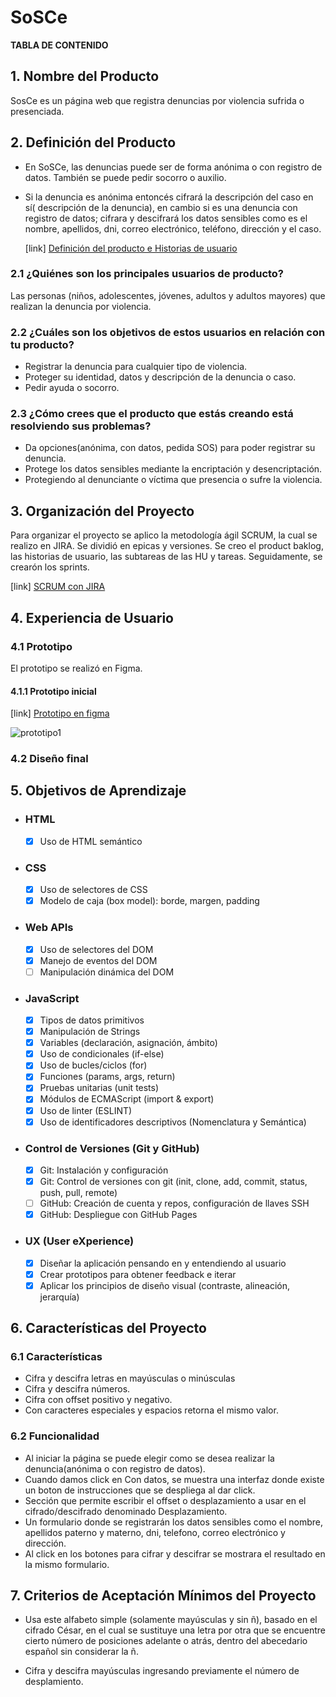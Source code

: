 # SoSCe

**TABLA DE CONTENIDO**

## 1. Nombre del Producto

SosCe es un página web que registra denuncias por violencia sufrida o presenciada.

## 2. Definición del Producto 
- En SoSCe, las denuncias puede ser de forma anónima o con registro de datos. También se puede pedir socorro o auxilio.
- Si la denuncia es anónima entoncés cifrará la descripción del caso en sí( descripción de la denuncia), en cambio si es una denuncia con registro de datos; cifrara y descifrará los datos sensibles como es el nombre, apellidos, dni, correo electrónico, teléfono, dirección y el caso.

	[link] [Definición del producto e Historias de usuario](http://devsoftwaresys.atlassian.net/wiki/spaces/D/pages/5963801/DOCUMENTACI+N+DEL+PROYECTO "Definición del producto e Historias de usuario")

### 2.1 ¿Quiénes son los principales usuarios de producto?

Las personas (niños, adolescentes, jóvenes, adultos y adultos mayores) que realizan la denuncia por violencia.

### 2.2 ¿Cuáles son los objetivos de estos usuarios en relación con tu producto?

+ Registrar la denuncia para cualquier tipo de violencia.
+ Proteger su identidad, datos y descripción de la denuncia o caso.
+ Pedir ayuda o socorro.

### 2.3 ¿Cómo crees que el producto que estás creando está resolviendo sus problemas?

+ Da opciones(anónima, con datos, pedida SOS) para poder registrar su denuncia.
+ Protege los datos sensibles mediante la encriptación y desencriptación.
+ Protegiendo al denunciante o víctima que presencia o sufre la violencia.

## 3. Organización del Proyecto

Para organizar el proyecto se aplico la metodología ágil SCRUM, la cual se realizo en JIRA. Se dividió en epicas y versiones. Se creo el product baklog, las historias de usuario, las subtareas de las HU y tareas. Seguidamente, se crearón los sprints.

[link]  [SCRUM con JIRA](https://devsoftwaresys.atlassian.net/jira/software/c/projects/DV/boards/3/backlog?issueLimit=100 "SCRUM con JIRA")

## 4. Experiencia de Usuario

### 4.1 Prototipo

El prototipo se realizó en Figma.

#### 4.1.1 Prototipo inicial

[link] [Prototipo en figma](https://www.figma.com/file/N7Jaq8r13uH1bh1IDPZ601/AlgoritmoCesar?node-id=46%3A27 "Prototipo en figma")

![prototipo1](https://user-images.githubusercontent.com/69210648/141059462-1b00d71c-4ec5-4055-9a5b-cfcf61b82d75.png)


### 4.2 Diseño final

## 5. Objetivos de Aprendizaje

+ ### HTML
	- [x] Uso de HTML semántico

+ ### CSS
	- [x] Uso de selectores de CSS
	- [x] Modelo de caja (box model): borde, margen, padding

+ ### Web APIs
	- [x] Uso de selectores del DOM
	- [x] Manejo de eventos del DOM
	- [ ] Manipulación dinámica del DOM

+ ### JavaScript
	- [x]  Tipos de datos primitivos
	- [x] Manipulación de Strings
	- [x] Variables (declaración, asignación, ámbito)
	- [x] Uso de condicionales (if-else)
	- [x] Uso de bucles/ciclos (for)
	- [x] Funciones (params, args, return)
	- [x] Pruebas unitarias (unit tests)
	- [x] Módulos de ECMAScript (import & export)
	- [x] Uso de linter (ESLINT)
	- [x]  Uso de identificadores descriptivos (Nomenclatura y Semántica)

+ ### Control de Versiones (Git y GitHub)
	- [x] Git: Instalación y configuración
	- [x] Git: Control de versiones con git (init, clone, add, commit, status, push, pull, remote)
	- [ ] GitHub: Creación de cuenta y repos, configuración de llaves SSH
	- [x] GitHub: Despliegue con GitHub Pages

+ ### UX (User eXperience)
	- [x] Diseñar la aplicación pensando en y entendiendo al usuario
	- [x] Crear prototipos para obtener feedback e iterar
	- [x] Aplicar los principios de diseño visual (contraste, alineación, jerarquía)

## 6. Características del Proyecto

### 6.1 Características

+ Cifra y descifra letras en mayúsculas o minúsculas
+ Cifra y descifra números.
+ Cifra con offset positivo y negativo.
+ Con caracteres especiales y espacios retorna el mismo valor.

### 6.2 Funcionalidad

+ Al iniciar la página se puede elegir como se desea realizar la denuncia(anónima o con registro de datos).
+ Cuando damos click en Con datos, se muestra una interfaz donde existe un boton de instrucciones que se despliega al dar click.
+ Sección que permite escribir el offset o desplazamiento a usar en el cifrado/descifrado denominado Desplazamiento.
+ Un formulario donde se registrarán los datos sensibles como el nombre, apellidos paterno y materno, dni, telefono, correo electrónico y dirección.
+ Al click en los botones para cifrar y descifrar se mostrara el resultado en la mismo formulario.
## 7. Criterios de Aceptación Mínimos del Proyecto

+ Usa este alfabeto simple (solamente mayúsculas y sin ñ),  basado en el cifrado César, en el cual se sustituye una letra por otra que se encuentre cierto número de posiciones adelante o atrás, dentro del abecedario español sin considerar la ñ.

+ Cifra y descifra mayúsculas ingresando previamente el número de desplamiento.

